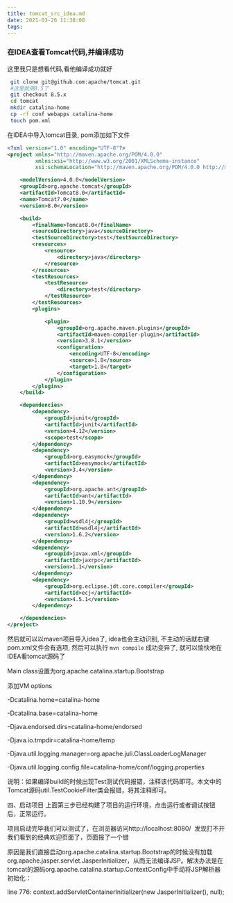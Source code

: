 ```yaml
---
title: tomcat_src_idea.md
date: 2021-03-26 11:38:08
tags:
---
```


### 在IDEA查看Tomcat代码,并编译成功

这里我只是想看代码,看他编译成功就好

```bash
 git clone git@github.com:apache/tomcat.git
 #这里就用8.5了
 git checkout 8.5.x
 cd tomcat
 mkdir catalina-home
 cp -rf conf webapps catalina-home
 touch pom.xml
```

在IDEA中导入tomcat目录, pom添加如下文件

```xml
<?xml version="1.0" encoding="UTF-8"?>
<project xmlns="http://maven.apache.org/POM/4.0.0"
         xmlns:xsi="http://www.w3.org/2001/XMLSchema-instance"
         xsi:schemaLocation="http://maven.apache.org/POM/4.0.0 http://maven.apache.org/xsd/maven-4.0.0.xsd">

    <modelVersion>4.0.0</modelVersion>
    <groupId>org.apache.tomcat</groupId>
    <artifactId>Tomcat8.0</artifactId>
    <name>Tomcat7.0</name>
    <version>8.0</version>

    <build>
        <finalName>Tomcat8.0</finalName>
        <sourceDirectory>java</sourceDirectory>
        <testSourceDirectory>test</testSourceDirectory>
        <resources>
            <resource>
                <directory>java</directory>
            </resource>
        </resources>
        <testResources>
            <testResource>
                <directory>test</directory>
            </testResource>
        </testResources>
        <plugins>

            <plugin>
                <groupId>org.apache.maven.plugins</groupId>
                <artifactId>maven-compiler-plugin</artifactId>
                <version>3.8.1</version>
                <configuration>
                    <encoding>UTF-8</encoding>
                    <source>1.8</source>
                    <target>1.8</target>
                </configuration>
            </plugin>
        </plugins>
    </build>

    <dependencies>
        <dependency>
            <groupId>junit</groupId>
            <artifactId>junit</artifactId>
            <version>4.12</version>
            <scope>test</scope>
        </dependency>
        <dependency>
            <groupId>org.easymock</groupId>
            <artifactId>easymock</artifactId>
            <version>3.4</version>
        </dependency>
        <dependency>
            <groupId>org.apache.ant</groupId>
            <artifactId>ant</artifactId>
            <version>1.10.9</version>
        </dependency>
        <dependency>
            <groupId>wsdl4j</groupId>
            <artifactId>wsdl4j</artifactId>
            <version>1.6.2</version>
        </dependency>
        <dependency>
            <groupId>javax.xml</groupId>
            <artifactId>jaxrpc</artifactId>
            <version>1.1</version>
        </dependency>
        <dependency>
            <groupId>org.eclipse.jdt.core.compiler</groupId>
            <artifactId>ecj</artifactId>
            <version>4.5.1</version>
        </dependency>

    </dependencies>
</project>
```

然后就可以以maven项目导入idea了, idea也会主动识别, 不主动的话就右键pom.xml文件会有选项, 然后可以执行 `mvn compile` 成功变异了, 就可以愉快地在IDEA看tomcat源码了

Main class设置为org.apache.catalina.startup.Bootstrap

添加VM options 

-Dcatalina.home=catalina-home 

-Dcatalina.base=catalina-home 

-Djava.endorsed.dirs=catalina-home/endorsed 

-Djava.io.tmpdir=catalina-home/temp 

-Djava.util.logging.manager=org.apache.juli.ClassLoaderLogManager 

-Djava.util.logging.config.file=catalina-home/conf/logging.properties

说明：如果编译build的时候出现Test测试代码报错，注释该代码即可。本文中的Tomcat源码util.TestCookieFilter类会报错，将其注释即可。

四、启动项目
上面第三步已经构建了项目的运行环境，点击运行或者调试按钮后，正常运行。

项目启动完毕我们可以测试了，在浏览器访问http://localhost:8080/  发现打不开我们看到的经典欢迎页面了，页面报了一个错



原因是我们直接启动org.apache.catalina.startup.Bootstrap的时候没有加载org.apache.jasper.servlet.JasperInitializer，从而无法编译JSP。解决办法是在tomcat的源码org.apache.catalina.startup.ContextConfig中手动将JSP解析器初始化：

line 776: context.addServletContainerInitializer(new JasperInitializer(), null);